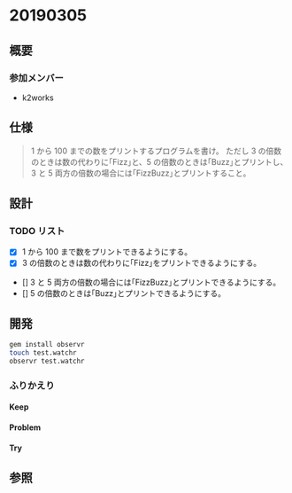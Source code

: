# 20190305

## 概要

### 参加メンバー

- k2works

## 仕様

> 1 から 100 までの数をプリントするプログラムを書け。
> ただし 3 の倍数のときは数の代わりに｢Fizz｣と、5 の倍数のときは｢Buzz｣とプリントし、3 と 5 両方の倍数の場合には｢FizzBuzz｣とプリントすること。

## 設計

### TODO リスト


- [x] 1 から 100 まで数をプリントできるようにする。
- [x] 3 の倍数のときは数の代わりに｢Fizz｣をプリントできるようにする。
- [] 3 と 5 両方の倍数の場合には｢FizzBuzz｣とプリントできるようにする。
- [] 5 の倍数のときは｢Buzz｣とプリントできるようにする。

## 開発

```bash
gem install observr
touch test.watchr
observr test.watchr
```

### ふりかえり

#### Keep

#### Problem

#### Try

## 参照
